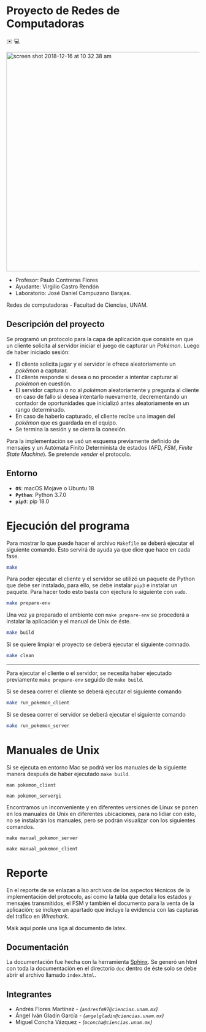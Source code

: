 # Proyecto de Redes de Computadoras

:envelope: :computer:

<img width="572" alt="screen shot 2018-12-16 at 10 32 38 am" src="https://user-images.githubusercontent.com/13952922/50056163-fc4b8d80-011d-11e9-8909-dd9ecff385ff.png">

* Profesor: Paulo Contreras Flores
* Ayudante: Virgilio Castro Rendón
* Laboratorio: José Daniel Campuzano Barajas.

Redes de computadoras - Facultad de Ciencias, UNAM.

## Descripción del proyecto

Se programó un protocolo para la capa de aplicación que consiste en que un cliente solicita al servidor iniciar el juego de capturar un _Pokémon_. Luego de haber iniciado sesión:
 * El cliente solicita jugar y el servidor le ofrece aleatoriamente un _pokémon_ a capturar. 
 * El cliente responde si desea o no proceder a intentar capturar al _pokémon_ en cuestión.
 * El servidor captura o no al _pokémon_ aleatoriamente y pregunta al cliente en caso de fallo si desea intentarlo nuevamente, decrementando un contador de oportunidades que inicializó antes aleatoriamente en un rango determinado.
 * En caso de haberlo capturado, el cliente recibe una imagen del _pokémon_ que es guardada en el equipo.
 * Se termina la sesión y se cierra la conexión.
 
Para la implementación se usó un esquema previamente definido de mensajes y un Autómata Finito Determinista de estados (AFD, _FSM_, _Finite State Machine_). Se pretende _vender_ el protocolo.

## Entorno

* **`OS`**: macOS Mojave o Ubuntu 18
* **`Python`**: Python 3.7.0
* **`pip3`**: pip 18.0

# Ejecución del programa

Para mostrar lo que puede hacer el archivo `Makefile` se deberá ejecutar el 
siguiente comando. Ésto servirá de ayuda ya que dice que hace en cada fase.
```bash
make
```

Para poder ejecutar el cliente y el servidor se utilizó un paquete de Python que
debe ser instalado, para ello, se debe instalar `pip3` e instalar un paquete.
Para hacer todo esto basta con ejectura lo siguiente con `sudo`.
```bash
make prepare-env
```

Una vez ya preparado el ambiente con `make prepare-env` se procederá a instalar
la aplicación y el manual de Unix de éste.
```bash
make build
```

Si se quiere limpiar el proyecto se deberá ejecutar el siguiente comnado.
```bash
make clean
```

---

Para ejecutar el cliente o el servidor, se necesita haber ejecutado previamente
`make prepare-env` seguido de `make build`.

Si se desea correr el cliente se deberá ejecutar el siguiente comando
```bash
make run_pokemon_client
```

Si se desea correr el servidor se deberá ejecutar el siguiente comando
```bash
make run_pokemon_server
```

# Manuales de Unix

Si se ejecuta en entorno Mac se podrá ver los manuales de la siguiente manera 
después de haber ejecutado `make build`.
```
man pokemon_client
```

```
man pokemon_servergi
```

Encontramos un inconveniente y en diferentes versiones de Linux se ponen en 
los manuales de Unix en diferentes ubicaciones, para no lidiar con esto, 
no se instalarán los manuales, pero se podrán visualizar con los siguientes 
comandos.
```
make manual_pokemon_server
```

```
make manual_pokemon_client
```

# Reporte

En el reporte de se enlazan a lso archivos de los aspectos técnicos de la implementación del protocolo, así como la tabla que detalla los estados y mensajes transmitidos, el FSM y también el documento para la venta de la aplicación; se incluye un apartado que incluye la evidencia con las capturas del tráfico en _Wireshark_.

Maik aquí ponle una liga al documento de latex.

## Documentación

La documentación fue hecha con la herramienta 
[Sphinx](http://www.sphinx-doc.org/en/1.5/index.html#). Se generó un html con toda la documentación en el directorio `doc` dentro de éste solo se debe abrir el archivo llamado `index.html`.


## Integrantes

* Andrés Flores Martínez - *(`andresfm97@ciencias.unam.mx`)*
* Ángel Iván Gladín García - *(`angelgladin@ciencias.unam.mx`)*
* Miguel Concha Vázquez  - *(`mconcha@ciencias.unam.mx`)*
